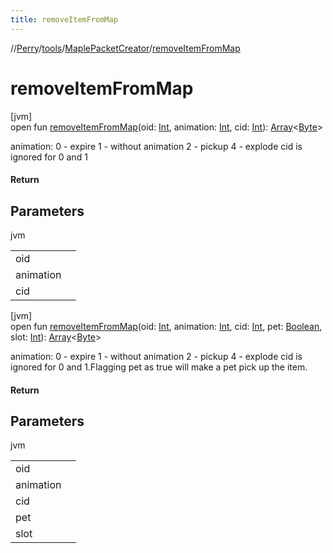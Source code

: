 ```yaml
---
title: removeItemFromMap
---
```

//[Perry](../../../index.html)/[tools](../index.html)/[MaplePacketCreator](index.html)/[removeItemFromMap](remove-item-from-map.html)



# removeItemFromMap



[jvm]\
open fun [removeItemFromMap](remove-item-from-map.html)(oid: [Int](https://kotlinlang.org/api/latest/jvm/stdlib/kotlin/-int/index.html), animation: [Int](https://kotlinlang.org/api/latest/jvm/stdlib/kotlin/-int/index.html), cid: [Int](https://kotlinlang.org/api/latest/jvm/stdlib/kotlin/-int/index.html)): [Array](https://kotlinlang.org/api/latest/jvm/stdlib/kotlin/-array/index.html)<[Byte](https://kotlinlang.org/api/latest/jvm/stdlib/kotlin/-byte/index.html)>



animation: 0 - expire 1 - without animation 2 - pickup 4 - explode cid is ignored for 0 and 1



#### Return



## Parameters


jvm

| | |
|---|---|
| oid |  |
| animation |  |
| cid |  |





[jvm]\
open fun [removeItemFromMap](remove-item-from-map.html)(oid: [Int](https://kotlinlang.org/api/latest/jvm/stdlib/kotlin/-int/index.html), animation: [Int](https://kotlinlang.org/api/latest/jvm/stdlib/kotlin/-int/index.html), cid: [Int](https://kotlinlang.org/api/latest/jvm/stdlib/kotlin/-int/index.html), pet: [Boolean](https://kotlinlang.org/api/latest/jvm/stdlib/kotlin/-boolean/index.html), slot: [Int](https://kotlinlang.org/api/latest/jvm/stdlib/kotlin/-int/index.html)): [Array](https://kotlinlang.org/api/latest/jvm/stdlib/kotlin/-array/index.html)<[Byte](https://kotlinlang.org/api/latest/jvm/stdlib/kotlin/-byte/index.html)>



animation: 0 - expire 1 - without animation 2 - pickup 4 - explode cid is ignored for 0 and 1.Flagging pet as true will make a pet pick up the item.



#### Return



## Parameters


jvm

| | |
|---|---|
| oid |  |
| animation |  |
| cid |  |
| pet |  |
| slot |  |




